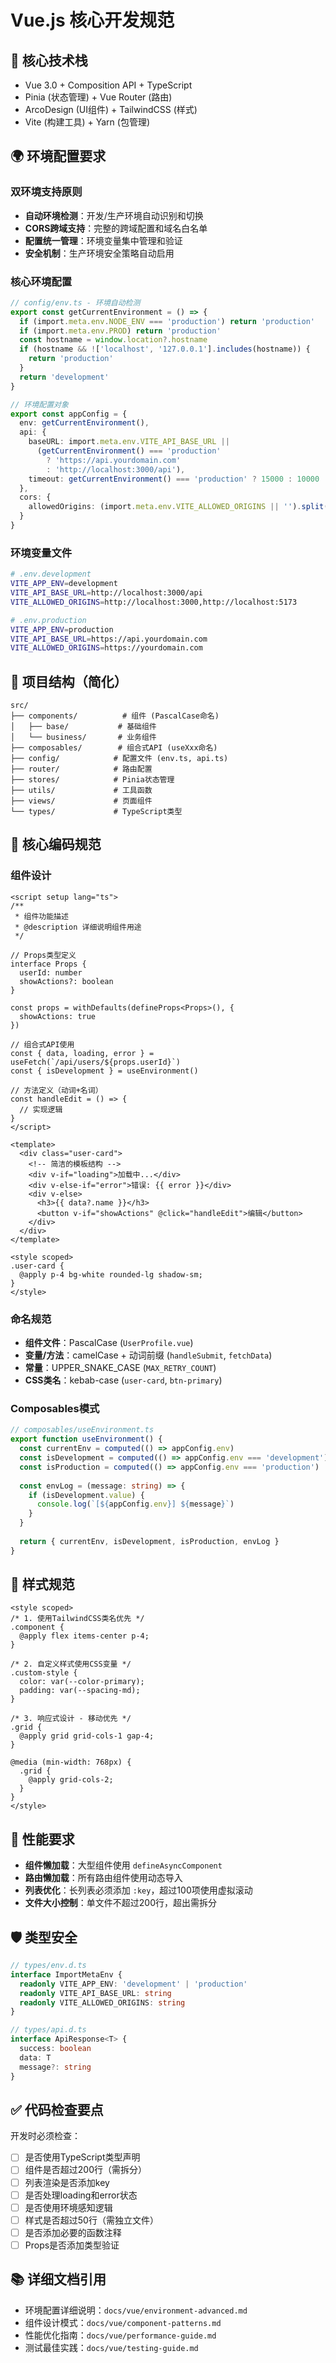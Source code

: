 # Vue.js 核心开发规范

## 🎯 核心技术栈
- Vue 3.0 + Composition API + TypeScript
- Pinia (状态管理) + Vue Router (路由)
- ArcoDesign (UI组件) + TailwindCSS (样式)
- Vite (构建工具) + Yarn (包管理)

## 🌍 环境配置要求
### 双环境支持原则
- **自动环境检测**：开发/生产环境自动识别和切换
- **CORS跨域支持**：完整的跨域配置和域名白名单
- **配置统一管理**：环境变量集中管理和验证
- **安全机制**：生产环境安全策略自动启用

### 核心环境配置
```typescript
// config/env.ts - 环境自动检测
export const getCurrentEnvironment = () => {
  if (import.meta.env.NODE_ENV === 'production') return 'production'
  if (import.meta.env.PROD) return 'production'
  const hostname = window.location?.hostname
  if (hostname && !['localhost', '127.0.0.1'].includes(hostname)) {
    return 'production'
  }
  return 'development'
}

// 环境配置对象
export const appConfig = {
  env: getCurrentEnvironment(),
  api: {
    baseURL: import.meta.env.VITE_API_BASE_URL || 
      (getCurrentEnvironment() === 'production' 
        ? 'https://api.yourdomain.com' 
        : 'http://localhost:3000/api'),
    timeout: getCurrentEnvironment() === 'production' ? 15000 : 10000
  },
  cors: {
    allowedOrigins: (import.meta.env.VITE_ALLOWED_ORIGINS || '').split(',')
  }
}
```

### 环境变量文件
```bash
# .env.development
VITE_APP_ENV=development
VITE_API_BASE_URL=http://localhost:3000/api
VITE_ALLOWED_ORIGINS=http://localhost:3000,http://localhost:5173

# .env.production  
VITE_APP_ENV=production
VITE_API_BASE_URL=https://api.yourdomain.com
VITE_ALLOWED_ORIGINS=https://yourdomain.com
```

## 📁 项目结构（简化）
```
src/
├── components/          # 组件 (PascalCase命名)
│   ├── base/           # 基础组件
│   └── business/       # 业务组件
├── composables/        # 组合式API (useXxx命名)
├── config/            # 配置文件 (env.ts, api.ts)
├── router/            # 路由配置
├── stores/            # Pinia状态管理
├── utils/             # 工具函数
├── views/             # 页面组件
└── types/             # TypeScript类型
```

## 🔧 核心编码规范
### 组件设计
```vue
<script setup lang="ts">
/**
 * 组件功能描述
 * @description 详细说明组件用途
 */

// Props类型定义
interface Props {
  userId: number
  showActions?: boolean
}

const props = withDefaults(defineProps<Props>(), {
  showActions: true
})

// 组合式API使用
const { data, loading, error } = useFetch(`/api/users/${props.userId}`)
const { isDevelopment } = useEnvironment()

// 方法定义（动词+名词）
const handleEdit = () => {
  // 实现逻辑
}
</script>

<template>
  <div class="user-card">
    <!-- 简洁的模板结构 -->
    <div v-if="loading">加载中...</div>
    <div v-else-if="error">错误: {{ error }}</div>
    <div v-else>
      <h3>{{ data?.name }}</h3>
      <button v-if="showActions" @click="handleEdit">编辑</button>
    </div>
  </div>
</template>

<style scoped>
.user-card {
  @apply p-4 bg-white rounded-lg shadow-sm;
}
</style>
```

### 命名规范
- **组件文件**：PascalCase (`UserProfile.vue`)
- **变量/方法**：camelCase + 动词前缀 (`handleSubmit`, `fetchData`)
- **常量**：UPPER_SNAKE_CASE (`MAX_RETRY_COUNT`)
- **CSS类名**：kebab-case (`user-card`, `btn-primary`)

### Composables模式
```typescript
// composables/useEnvironment.ts
export function useEnvironment() {
  const currentEnv = computed(() => appConfig.env)
  const isDevelopment = computed(() => appConfig.env === 'development')
  const isProduction = computed(() => appConfig.env === 'production')
  
  const envLog = (message: string) => {
    if (isDevelopment.value) {
      console.log(`[${appConfig.env}] ${message}`)
    }
  }
  
  return { currentEnv, isDevelopment, isProduction, envLog }
}
```

## 🎨 样式规范
```vue
<style scoped>
/* 1. 使用TailwindCSS类名优先 */
.component {
  @apply flex items-center p-4;
}

/* 2. 自定义样式使用CSS变量 */
.custom-style {
  color: var(--color-primary);
  padding: var(--spacing-md);
}

/* 3. 响应式设计 - 移动优先 */
.grid {
  @apply grid grid-cols-1 gap-4;
}

@media (min-width: 768px) {
  .grid {
    @apply grid-cols-2;
  }
}
</style>
```

## 🚀 性能要求
- **组件懒加载**：大型组件使用 `defineAsyncComponent`
- **路由懒加载**：所有路由组件使用动态导入
- **列表优化**：长列表必须添加 `:key`，超过100项使用虚拟滚动
- **文件大小控制**：单文件不超过200行，超出需拆分

## 🛡️ 类型安全
```typescript
// types/env.d.ts
interface ImportMetaEnv {
  readonly VITE_APP_ENV: 'development' | 'production'
  readonly VITE_API_BASE_URL: string
  readonly VITE_ALLOWED_ORIGINS: string
}

// types/api.d.ts
interface ApiResponse<T> {
  success: boolean
  data: T
  message?: string
}
```

## ✅ 代码检查要点
开发时必须检查：
- [ ] 是否使用TypeScript类型声明
- [ ] 组件是否超过200行（需拆分）
- [ ] 列表渲染是否添加key
- [ ] 是否处理loading和error状态
- [ ] 是否使用环境感知逻辑
- [ ] 样式是否超过50行（需独立文件）
- [ ] 是否添加必要的函数注释
- [ ] Props是否添加类型验证

## 📚 详细文档引用
- 环境配置详细说明：`docs/vue/environment-advanced.md`
- 组件设计模式：`docs/vue/component-patterns.md`
- 性能优化指南：`docs/vue/performance-guide.md`
- 测试最佳实践：`docs/vue/testing-guide.md`

